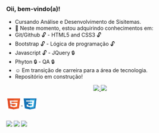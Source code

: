 ### Oii, bem-vindo(a)!

- Cursando Análise e Desenvolvimento de Sisitemas.
- 🌱 Neste momento, estou adquirindo conhecimentos em:
- Git/Github 🔓    - HTML5 and CSS3 🔓
- Bootstrap 🔓     - Lógica de programação 🔓
- Javascript 🔓    - JQuery 🔒             
- Phyton 🔒        - QA 🔒
- ☺️ Em transição de carreira para a área de tecnologia.
- Repositório em construção!

<div align="center">
  <a href="https://github.com/RPASevero">
  <img height="150em" src="https://github-readme-stats.vercel.app/api?username=RPASevero&show_icons=true&theme=dracula&include_all_commits=true&count_private=true"/>
  <img height="150em" src="https://github-readme-stats.vercel.app/api/top-langs/?username=RPASevero&layout=compact&langs_count=7&theme=dracula"/>
</div>
  
  <div style="display: inline_block"><br>
    <img align="center" height="30" width="40" src="https://raw.githubusercontent.com/devicons/devicon/master/icons/html5/html5-original.svg">
    <img align="center" height="30" width="40" src="https://raw.githubusercontent.com/devicons/devicon/master/icons/css3/css3-original.svg">
  </div>
  
  ##
  
  <div> 
    <a href="https://instagram.com/re.pessoa" target="_blank"><img src="https://img.shields.io/badge/-Instagram-%23E4405F?style=for-the-badge&logo=instagram&logoColor=white" target="_blank"></a>
    <a href = "mailto:regianepessoarh@gmail.com"><img src="https://img.shields.io/badge/-Gmail-%23333?style=for-the-badge&logo=gmail&logoColor=white" target="_blank"></a>
    <a href="https://www.linkedin.com/in/regiane-pessoa-7bb947216/" target="_blank"><img src="https://img.shields.io/badge/-LinkedIn-%230077B5?style=for-the-badge&logo=linkedin&logoColor=white" target="_blank"></a> 
  </div>
